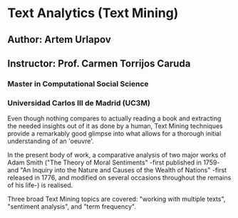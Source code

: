 # Text Analytics (Text Mining)
## Author: Artem Urlapov
## Instructor: Prof. Carmen Torrijos Caruda
### Master in Computational Social Science
### Universidad Carlos III de Madrid (UC3M)

Even though nothing compares to actually reading a book and extracting the needed insights out of it as done by a human, Text Mining techniques provide a remarkably good glimpse into what allows for a thorough initial understanding of an 'oeuvre'.

In the present body of work, a comparative analysis of two major works of Adam Smith ("The Theory of Moral Sentiments" -first published in 1759- and "An Inquiry into the Nature and Causes of the Wealth of Nations" -first released in 1776, and modified on several occasions throughout the remains of his life-) is realised.

Three broad Text Mining topics are covered: "working with multiple texts", "sentiment analysis", and "term frequency".


